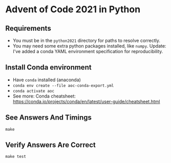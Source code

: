 # Advent of Code 2021 in Python

## Requirements

- You must be in the `python2021` directory for paths to resolve correctly.
- You may need some extra python packages installed, like `numpy`. Update:
  I've added a conda YAML environment specification for reproducibility.

## Install Conda environment

- Have `conda` installed (anaconda)
- `conda env create --file aoc-conda-export.yml`
- `conda activate aoc`
- See more: Conda cheatsheet: https://conda.io/projects/conda/en/latest/user-guide/cheatsheet.html

## See Answers And Timings

`make`

## Verify Answers Are Correct

`make test`
